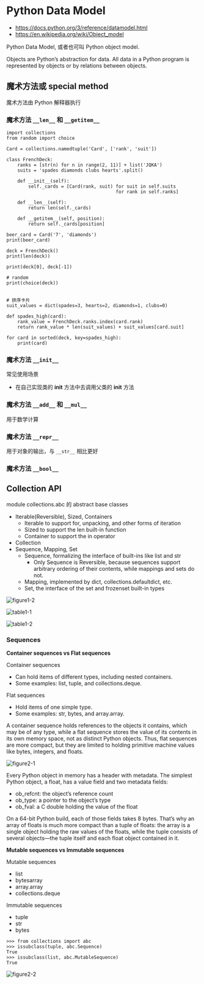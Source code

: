 # Python Data Model
- https://docs.python.org/3/reference/datamodel.html
- https://en.wikipedia.org/wiki/Object_model

Python Data Model, 或者也可叫 Python object model.

Objects are Python’s abstraction for data. All data in a Python program is represented by objects or by relations between objects.

## 魔术方法或 special method
魔术方法由 Python 解释器执行

### 魔术方法 `__len__` 和 `__getitem__`

```
import collections
from random import choice

Card = collections.namedtuple('Card', ['rank', 'suit'])

class FrenchDeck:
    ranks = [str(n) for n in range(2, 11)] + list('JQKA')
    suits = 'spades diamonds clubs hearts'.split()
    
    def __init__(self):
        self._cards = [Card(rank, suit) for suit in self.suits
                                        for rank in self.ranks]

    def __len__(self):
        return len(self._cards)

    def __getitem__(self, position):
        return self._cards[position]
    
beer_card = Card('7', 'diamonds')
print(beer_card)

deck = FrenchDeck()
print(len(deck))

print(deck[0], deck[-1])

# random
print(choice(deck))


# 排序卡片
suit_values = dict(spades=3, hearts=2, diamonds=1, clubs=0)

def spades_high(card):
    rank_value = FrenchDeck.ranks.index(card.rank)
    return rank_value * len(suit_values) + suit_values[card.suit]

for card in sorted(deck, key=spades_high):
    print(card)
```

### 魔术方法 `__init__`
常见使用场景
- 在自己实现类的 __init__ 方法中去调用父类的 __init__ 方法


### 魔术方法 `__add__` 和 `__mul__`
用于数学计算


### 魔术方法 `__repr__`
用于对象的输出，与 `__str__` 相比更好


### 魔术方法 `__bool__`


## Collection API
module collections.abc 的 abstract base classes
- Iterable(Reversible), Sized, Containers
  - Iterable to support for, unpacking, and other forms of iteration
  - Sized to support the len built-in function
  - Container to support the in operator
- Collection
- Sequence, Mapping, Set
  - Sequence, formalizing the interface of built-ins like list and str
    - Only Sequence is Reversible, because sequences support arbitrary ordering of their contents, while mappings and sets do not.
  - Mapping, implemented by dict, collections.defaultdict, etc.
  - Set, the interface of the set and frozenset built-in types

![figure1-2](images/figure1-2.png)

![table1-1](images/table1-1.png)

![table1-2](images/table1-2.png)

### Sequences
**Container sequences vs Flat sequences**

Container sequences
- Can hold items of different types, including nested containers.
- Some examples: list, tuple, and collections.deque.

Flat sequences
- Hold items of one simple type.
- Some examples: str, bytes, and array.array.

A container sequence holds references to the objects it contains, which may be of any type, while a flat sequence stores the value of its contents in its own memory space, not as distinct Python objects.
Thus, flat sequences are more compact, but they are limited to holding primitive machine values like bytes, integers, and floats.

![figure2-1](images/figure2-1.png)

Every Python object in memory has a header with metadata. The simplest Python object, a float, has a value field and two metadata fields:
- ob_refcnt: the object’s reference count
- ob_type: a pointer to the object’s type
- ob_fval: a C double holding the value of the float

On a 64-bit Python build, each of those fields takes 8 bytes. That’s why an array of floats is much more compact than a tuple of floats: the array is a single object holding the raw values of the floats, while the tuple consists of several objects—the tuple itself and each float object contained in it.

**Mutable sequences vs Immutable sequences**

Mutable sequences
- list
- bytesarray
- array.array
- collections.deque

Immutable sequences
- tuple
- str
- bytes

```
>>> from collections import abc
>>> issubclass(tuple, abc.Sequence)
True
>>> issubclass(list, abc.MutableSequence)
True
```

![figure2-2](images/figure2-2.png)


